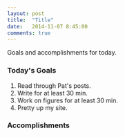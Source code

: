 ```yaml
---
layout: post
title:  "Title"
date:   2014-11-07 8:45:00
comments: true
---
```


Goals and accomplishments for today.

### Today's Goals
1. Read through Pat's posts.
2. Write for at least 30 min.
3. Work on figures for at least 30 min.
4. Pretty up my site.

### Accomplishments




